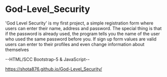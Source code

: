 # God-Level_Security
'God Level Security' is my first project, a simple
registration form where users can enter their
name, address and password. The special thing is
that if the password is already used, the program
tells you the name of the user who used the same
password before you. If sign up form values are
valid users can enter to their profiles and even
change information about themselves


--HTML/SCC Bootstrap-5 & JavaScript--

https://shota876.github.io/God-Level_Security/
